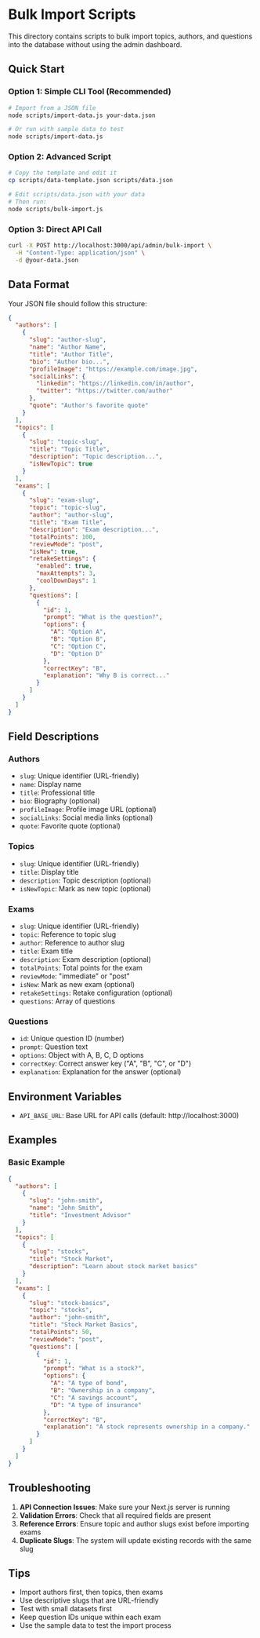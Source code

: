 # Bulk Import Scripts

This directory contains scripts to bulk import topics, authors, and questions into the database without using the admin dashboard.

## Quick Start

### Option 1: Simple CLI Tool (Recommended)

```bash
# Import from a JSON file
node scripts/import-data.js your-data.json

# Or run with sample data to test
node scripts/import-data.js
```

### Option 2: Advanced Script

```bash
# Copy the template and edit it
cp scripts/data-template.json scripts/data.json

# Edit scripts/data.json with your data
# Then run:
node scripts/bulk-import.js
```

### Option 3: Direct API Call

```bash
curl -X POST http://localhost:3000/api/admin/bulk-import \
  -H "Content-Type: application/json" \
  -d @your-data.json
```

## Data Format

Your JSON file should follow this structure:

```json
{
  "authors": [
    {
      "slug": "author-slug",
      "name": "Author Name",
      "title": "Author Title",
      "bio": "Author bio...",
      "profileImage": "https://example.com/image.jpg",
      "socialLinks": {
        "linkedin": "https://linkedin.com/in/author",
        "twitter": "https://twitter.com/author"
      },
      "quote": "Author's favorite quote"
    }
  ],
  "topics": [
    {
      "slug": "topic-slug",
      "title": "Topic Title",
      "description": "Topic description...",
      "isNewTopic": true
    }
  ],
  "exams": [
    {
      "slug": "exam-slug",
      "topic": "topic-slug",
      "author": "author-slug",
      "title": "Exam Title",
      "description": "Exam description...",
      "totalPoints": 100,
      "reviewMode": "post",
      "isNew": true,
      "retakeSettings": {
        "enabled": true,
        "maxAttempts": 3,
        "coolDownDays": 1
      },
      "questions": [
        {
          "id": 1,
          "prompt": "What is the question?",
          "options": {
            "A": "Option A",
            "B": "Option B",
            "C": "Option C",
            "D": "Option D"
          },
          "correctKey": "B",
          "explanation": "Why B is correct..."
        }
      ]
    }
  ]
}
```

## Field Descriptions

### Authors
- `slug`: Unique identifier (URL-friendly)
- `name`: Display name
- `title`: Professional title
- `bio`: Biography (optional)
- `profileImage`: Profile image URL (optional)
- `socialLinks`: Social media links (optional)
- `quote`: Favorite quote (optional)

### Topics
- `slug`: Unique identifier (URL-friendly)
- `title`: Display title
- `description`: Topic description (optional)
- `isNewTopic`: Mark as new topic (optional)

### Exams
- `slug`: Unique identifier (URL-friendly)
- `topic`: Reference to topic slug
- `author`: Reference to author slug
- `title`: Exam title
- `description`: Exam description (optional)
- `totalPoints`: Total points for the exam
- `reviewMode`: "immediate" or "post"
- `isNew`: Mark as new exam (optional)
- `retakeSettings`: Retake configuration (optional)
- `questions`: Array of questions

### Questions
- `id`: Unique question ID (number)
- `prompt`: Question text
- `options`: Object with A, B, C, D options
- `correctKey`: Correct answer key ("A", "B", "C", or "D")
- `explanation`: Explanation for the answer (optional)

## Environment Variables

- `API_BASE_URL`: Base URL for API calls (default: http://localhost:3000)

## Examples

### Basic Example
```json
{
  "authors": [
    {
      "slug": "john-smith",
      "name": "John Smith",
      "title": "Investment Advisor"
    }
  ],
  "topics": [
    {
      "slug": "stocks",
      "title": "Stock Market",
      "description": "Learn about stock market basics"
    }
  ],
  "exams": [
    {
      "slug": "stock-basics",
      "topic": "stocks",
      "author": "john-smith",
      "title": "Stock Market Basics",
      "totalPoints": 50,
      "reviewMode": "post",
      "questions": [
        {
          "id": 1,
          "prompt": "What is a stock?",
          "options": {
            "A": "A type of bond",
            "B": "Ownership in a company",
            "C": "A savings account",
            "D": "A type of insurance"
          },
          "correctKey": "B",
          "explanation": "A stock represents ownership in a company."
        }
      ]
    }
  ]
}
```

## Troubleshooting

1. **API Connection Issues**: Make sure your Next.js server is running
2. **Validation Errors**: Check that all required fields are present
3. **Reference Errors**: Ensure topic and author slugs exist before importing exams
4. **Duplicate Slugs**: The system will update existing records with the same slug

## Tips

- Import authors first, then topics, then exams
- Use descriptive slugs that are URL-friendly
- Test with small datasets first
- Keep question IDs unique within each exam
- Use the sample data to test the import process

